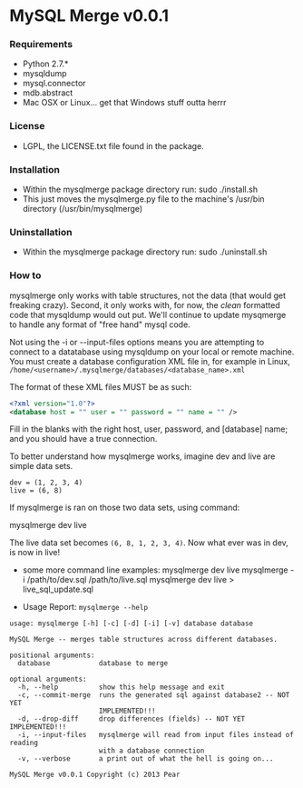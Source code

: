 # MySQL Merge v0.0.1


### Requirements

* Python 2.7.*
* mysqldump
* mysql.connector
* mdb.abstract
* Mac OSX or Linux... get that Windows stuff outta herrr


### License

* LGPL, the LICENSE.txt file found in the package.


### Installation

* Within the mysqlmerge package directory run: sudo ./install.sh
* This just moves the mysqlmerge.py file to the machine's /usr/bin directory (/usr/bin/mysqlmerge)


### Uninstallation

* Within the mysqlmerge package directory run: sudo ./uninstall.sh

### How to

mysqlmerge only works with table structures, not the data (that would get freaking crazy).  Second, it only works with, for now,
the *clean* formatted code that mysqldump would out put.  We'll continue to update mysqmerge to handle any format
of "free hand" mysql code.

Not using the -i or --input-files options means you are attempting to connect to a datatabase
using mysqldump on your local or remote machine.  You must create a database configuration XML file
in, for example in Linux, `/home/<username>/.mysqlmerge/databases/<database_name>.xml`

The format of these XML files MUST be as such:

```xml
<?xml version="1.0"?>
<database host = "" user = "" password = "" name = "" />
```

Fill in the blanks with the right host, user, password, and [database] name; and you should have a
true connection.

To better understand how mysqlmerge works, imagine dev and live are simple data sets.

```
dev = (1, 2, 3, 4)
live = (6, 8)
```

If mysqlmerge is ran on those two data sets, using command:

mysqlmerge dev live

The live data set becomes `(6, 8, 1, 2, 3, 4)`. Now what ever was in dev, is now in live!

* some more command line examples:
mysqlmerge dev live
mysqlmerge -i /path/to/dev.sql /path/to/live.sql
mysqlmerge dev live > live_sql_update.sql


* Usage Report: `mysqlmerge --help`

```
usage: mysqlmerge [-h] [-c] [-d] [-i] [-v] database database

MySQL Merge -- merges table structures across different databases.

positional arguments:
  database            database to merge

optional arguments:
  -h, --help          show this help message and exit
  -c, --commit-merge  runs the generated sql against database2 -- NOT YET
                      IMPLEMENTED!!!
  -d, --drop-diff     drop differences (fields) -- NOT YET IMPLEMENTED!!!
  -i, --input-files   mysqlmerge will read from input files instead of reading
                      with a database connection
  -v, --verbose       a print out of what the hell is going on...

MySQL Merge v0.0.1 Copyright (c) 2013 Pear
```

